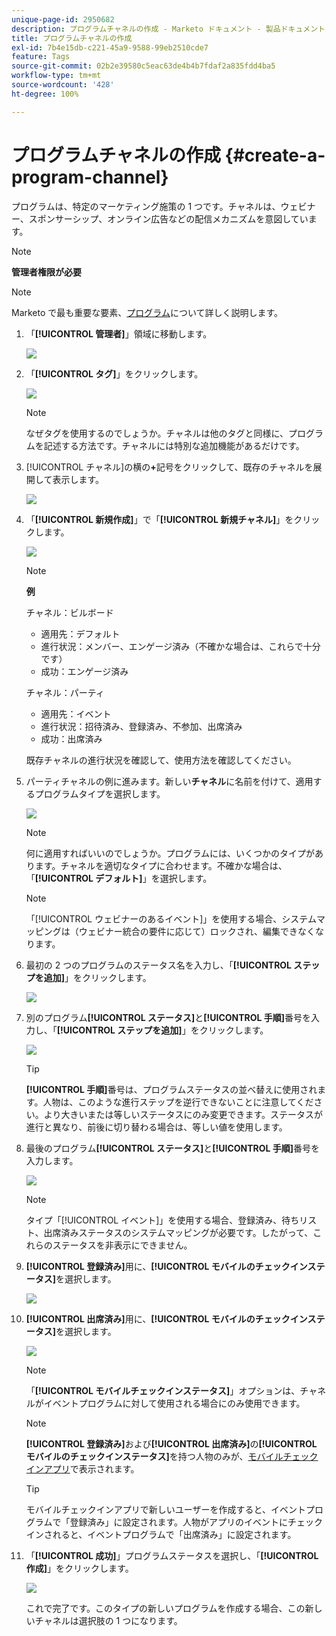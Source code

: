 ```yaml
---
unique-page-id: 2950682
description: プログラムチャネルの作成 - Marketo ドキュメント - 製品ドキュメント
title: プログラムチャネルの作成
exl-id: 7b4e15db-c221-45a9-9588-99eb2510cde7
feature: Tags
source-git-commit: 02b2e39580c5eac63de4b4b7fdaf2a835fdd4ba5
workflow-type: tm+mt
source-wordcount: '428'
ht-degree: 100%

---
```


# プログラムチャネルの作成 {#create-a-program-channel}

プログラムは、特定のマーケティング施策の 1 つです。チャネルは、ウェビナー、スポンサーシップ、オンライン広告などの配信メカニズムを意図しています。

>[!NOTE]
>
>**管理者権限が必要**

>[!NOTE]
>
>Marketo で最も重要な要素、[プログラム](/help/marketo/product-docs/core-marketo-concepts/programs/creating-programs/understanding-programs.md)について詳しく説明します。

1. 「**[!UICONTROL 管理者]**」領域に移動します。

   ![](assets/create-a-program-channel-1.png)

1. 「**[!UICONTROL タグ]**」をクリックします。

   ![](assets/create-a-program-channel-2.png)

   >[!NOTE]
   >
   >なぜタグを使用するのでしょうか。チャネルは他のタグと同様に、プログラムを記述する方法です。チャネルには特別な追加機能があるだけです。

1. [!UICONTROL チャネル]の横の&#x200B;**+**&#x200B;記号をクリックして、既存のチャネルを展開して表示します。

   ![](assets/create-a-program-channel-3.png)

1. 「**[!UICONTROL 新規作成]**」で「**[!UICONTROL 新規チャネル]**」をクリックします。

   ![](assets/create-a-program-channel-4.png)

   >[!NOTE]
   >
   >**例**
   >
   >チャネル：ビルボード
   >
   >* 適用先：デフォルト
   >* 進行状況：メンバー、エンゲージ済み（不確かな場合は、これらで十分です）
   >* 成功：エンゲージ済み
   >
   >チャネル：パーティ
   >
   >* 適用先：イベント
   >* 進行状況：招待済み、登録済み、不参加、出席済み
   >* 成功：出席済み
   >
   >既存チャネルの進行状況を確認して、使用方法を確認してください。

1. パーティチャネルの例に進みます。新しい&#x200B;**チャネル**&#x200B;に名前を付けて、適用するプログラムタイプを選択します。

   ![](assets/create-a-program-channel-5.png)

   >[!NOTE]
   >
   >何に適用すればいいのでしょうか。プログラムには、いくつかのタイプがあります。チャネルを適切なタイプに合わせます。不確かな場合は、「**[!UICONTROL デフォルト]**」を選択します。

   >[!NOTE]
   >
   >「[!UICONTROL ウェビナーのあるイベント]」を使用する場合、システムマッピングは（ウェビナー統合の要件に応じて）ロックされ、編集できなくなります。

1. 最初の 2 つのプログラムのステータス名を入力し、「**[!UICONTROL ステップを追加]**」をクリックします。

   ![](assets/create-a-program-channel-6.png)

1. 別のプログラム&#x200B;**[!UICONTROL ステータス]**&#x200B;と&#x200B;**[!UICONTROL 手順]**&#x200B;番号を入力し、「**[!UICONTROL ステップを追加]**」をクリックします。

   ![](assets/create-a-program-channel-7.png)

   >[!TIP]
   >
   >**[!UICONTROL 手順]**&#x200B;番号は、プログラムステータスの並べ替えに使用されます。人物は、このような進行ステップを逆行できないことに注意してください。より大きいまたは等しいステータスにのみ変更できます。ステータスが進行と異なり、前後に切り替わる場合は、等しい値を使用します。

1. 最後のプログラム&#x200B;**[!UICONTROL ステータス]**&#x200B;と&#x200B;**[!UICONTROL 手順]**&#x200B;番号を入力します。

   ![](assets/create-a-program-channel-8.png)

   >[!NOTE]
   >
   >タイプ「[!UICONTROL イベント]」を使用する場合、登録済み、待ちリスト、出席済みステータスのシステムマッピングが必要です。したがって、これらのステータスを非表示にできません。

1. **[!UICONTROL 登録済み]**&#x200B;用に、**[!UICONTROL モバイルのチェックインステータス]**&#x200B;を選択します。

   ![](assets/create-a-program-channel-9.png)

1. **[!UICONTROL 出席済み]**&#x200B;用に、**[!UICONTROL モバイルのチェックインステータス]**&#x200B;を選択します。

   ![](assets/create-a-program-channel-10.png)

   >[!NOTE]
   >
   >「**[!UICONTROL モバイルチェックインステータス]**」オプションは、チャネルがイベントプログラムに対して使用される場合にのみ使用できます。

   >[!NOTE]
   >
   >**[!UICONTROL 登録済み]**&#x200B;および&#x200B;**[!UICONTROL 出席済み]**&#x200B;の&#x200B;**[!UICONTROL モバイルのチェックインステータス]**&#x200B;を持つ人物のみが、[モバイルチェックインアプリ](/help/marketo/product-docs/core-marketo-concepts/mobile-apps/event-check-in/event-check-in-overview.md)で表示されます。

   >[!TIP]
   >
   >モバイルチェックインアプリで新しいユーザーを作成すると、イベントプログラムで「登録済み」に設定されます。人物がアプリのイベントにチェックインされると、イベントプログラムで「出席済み」に設定されます。

1. 「**[!UICONTROL 成功]**」プログラムステータスを選択し、「**[!UICONTROL 作成]**」をクリックします。

   ![](assets/create-a-program-channel-11.png)

   これで完了です。このタイプの新しいプログラムを作成する場合、この新しいチャネルは選択肢の 1 つになります。
